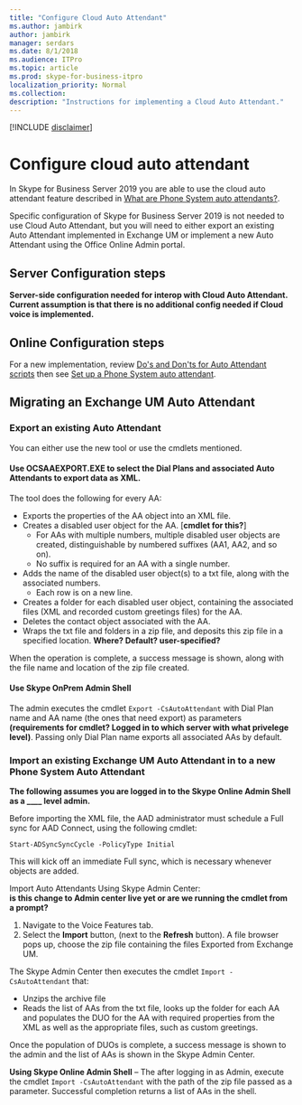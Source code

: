 ```yaml
---
title: "Configure Cloud Auto Attendant"
ms.author: jambirk
author: jambirk
manager: serdars
ms.date: 8/1/2018
ms.audience: ITPro
ms.topic: article
ms.prod: skype-for-business-itpro
localization_priority: Normal
ms.collection: 
description: "Instructions for implementing a Cloud Auto Attendant."
---
```

 
[!INCLUDE [disclaimer](../disclaimer.md)]

# Configure cloud auto attendant

In Skype for Business Server 2019 you are able to use the cloud auto attendant feature described in [What are Phone System auto attendants?](../../SfbOnline/what-is-phone-system-in-office-365/what-are-phone-system-auto-attendants.md).

Specific configuration of Skype for Business Server 2019 is not needed to use Cloud Auto Attendant, but you will need to either export an existing Auto Attendant implemented in Exchange UM or implement a new  Auto Attendant using the Office Online Admin portal. 

## Server Configuration steps

**Server-side configuration needed for interop with Cloud Auto Attendant. Current assumption is that there is no additional config needed if Cloud voice is implemented.**

## Online Configuration steps 

For a new implementation, review [Do's and Don'ts for Auto Attendant scripts](plan-cloud-auto-attendant.md#dos-and-donts-for-auto-attendant-scripts) then see [Set up a Phone System auto attendant](../../SfbOnline/what-is-phone-system-in-office-365/set-up-a-phone-system-auto-attendant.md).  


## Migrating an Exchange UM Auto Attendant

### Export an existing Auto Attendant 

You can either use the new tool or use the cmdlets mentioned. 

#### Use OCSAAEXPORT.EXE to select the Dial Plans and associated Auto Attendants to export data as XML.

The tool does the following for every AA:
* Exports the properties of the AA object into an XML file.
* Creates a disabled user object for the AA. [**cmdlet for this?**]
    * For AAs with multiple numbers, multiple disabled user objects are created, distinguishable by numbered suffixes (AA1, AA2, and so on).
    * No suffix is required for an AA with a single number.
* Adds the name of the disabled user object(s) to a txt file, along with the associated numbers. 
    * Each row is on a new line.
* Creates a folder for each disabled user object, containing the associated files (XML and recorded custom greetings files) for the AA.
* Deletes the contact object associated with the AA.
* Wraps the txt file and folders in a zip file, and deposits this zip file in a specified location. **Where? Default? user-specified?**

When the operation is complete, a success message is shown, along with the file name and location of the zip file created.


#### Use Skype OnPrem Admin Shell  
The admin executes the cmdlet `Export -CsAutoAttendant` with Dial Plan name and AA name (the ones that need export) as parameters **(requirements for cmdlet? Logged in to which server with what privelege level)**. Passing only Dial Plan name exports all associated AAs by default.


### Import an existing Exchange UM Auto Attendant in to a new Phone System Auto Attendant

**The following assumes you are logged in to the Skype Online Admin Shell as a  ____ level admin.**

Before importing the XML file, the AAD administrator must schedule a Full sync for AAD Connect, using the following cmdlet:
```
Start-ADSyncSyncCycle -PolicyType Initial
```
This will kick off an immediate Full sync, which is necessary whenever objects are added.

Import Auto Attendants Using Skype Admin Center: <BR/> **is this change to Admin center live yet or are we running the cmdlet from a prompt?**

1. Navigate to the Voice Features tab.
2. Select the **Import** button, (next to the **Refresh** button). A file browser pops up, choose the zip file containing the files Exported from Exchange UM.

The Skype Admin Center then executes the cmdlet `Import -CsAutoAttendant` that:
* Unzips the archive file
* Reads the list of AAs from the txt file, looks up the folder for each AA and populates the DUO for the AA with required properties from the XML as well as the appropriate files, such as custom greetings.

Once the population of DUOs is complete, a success message is shown to the admin and the list of AAs is shown in the Skype Admin Center.

**Using Skype Online Admin Shell** – The after logging in as Admin,  execute the cmdlet `Import -CsAutoAttendant` with the path of the zip file passed as a parameter. Successful completion returns a list of AAs in the shell.
